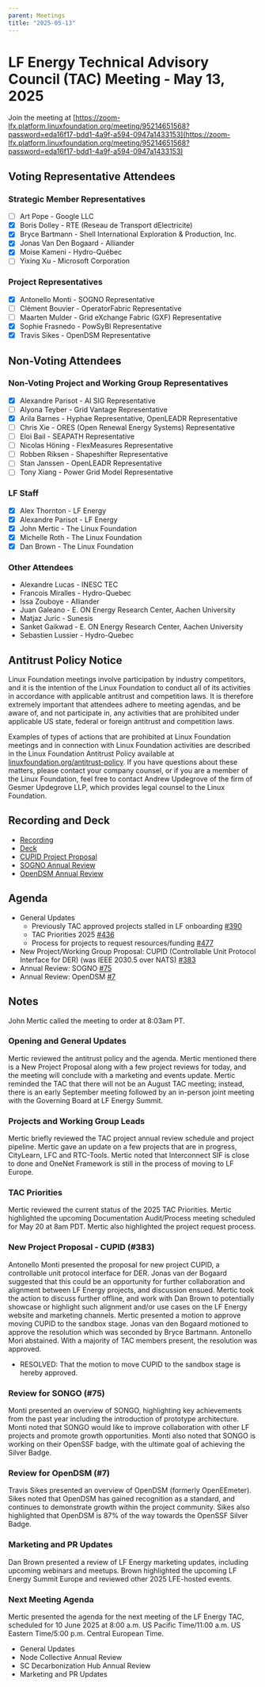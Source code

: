 ```yaml
---
parent: Meetings
title: "2025-05-13"
---
```


# LF Energy Technical Advisory Council (TAC) Meeting - May 13, 2025

Join the meeting at [https://zoom-lfx.platform.linuxfoundation.org/meeting/95214651568?password=eda16f17-bdd1-4a9f-a594-0947a1433153](https://zoom-lfx.platform.linuxfoundation.org/meeting/95214651568?password=eda16f17-bdd1-4a9f-a594-0947a1433153)

## Voting Representative Attendees

### Strategic Member Representatives

- [ ] Art Pope - Google LLC
- [x] Boris Dolley - RTE (Reseau de Transport dElectricite)
- [x] Bryce Bartmann - Shell International Exploration & Production, Inc.
- [x] Jonas  Van Den Bogaard - Alliander
- [x] Moise Kameni - Hydro-Québec
- [ ] Yixing Xu - Microsoft Corporation

### Project Representatives

- [x] Antonello Monti - SOGNO Representative
- [ ] Clément Bouvier - OperatorFabric Representative
- [ ] Maarten Mulder - Grid eXchange Fabric (GXF) Representative
- [x] Sophie Frasnedo - PowSyBl Representative
- [x] Travis Sikes - OpenDSM Representative

## Non-Voting Attendees

### Non-Voting Project and Working Group Representatives

- [x] Alexandre Parisot - AI SIG Representative
- [ ] Alyona Teyber - Grid Vantage Representative
- [x] Arila Barnes - Hyphae Representative, OpenLEADR Representative
- [ ] Chris Xie - ORES (Open Renewal Energy Systems) Representative
- [ ] Eloi Bail - SEAPATH Representative
- [ ] Nicolas Höning - FlexMeasures Representative
- [ ] Robben Riksen - Shapeshifter Representative
- [ ] Stan Janssen - OpenLEADR Representative
- [ ] Tony Xiang - Power Grid Model Representative

### LF Staff

- [x] Alex Thornton - LF Energy
- [x] Alexandre Parisot - LF Energy
- [x] John Mertic - The Linux Foundation
- [x] Michelle Roth - The Linux Foundation
- [x] Dan Brown - The Linux Foundation

### Other Attendees

- Alexandre Lucas - INESC TEC
- Francois Miralles - Hydro-Quebec
- Issa Zouboye - Alliander
- Juan Galeano - E. ON Energy Research Center, Aachen University
- Matjaz Juric - Sunesis
- Sanket Gaikwad - E. ON Energy Research Center, Aachen University
- Sebastien Lussier - Hydro-Quebec

## Antitrust Policy Notice

Linux Foundation meetings involve participation by industry competitors, and it
is the intention of the Linux Foundation to conduct all of its activities in
accordance with applicable antitrust and competition laws. It is therefore
extremely important that attendees adhere to meeting agendas, and be aware of,
and not participate in, any activities that are prohibited under applicable US
state, federal or foreign antitrust and competition laws.

Examples of types of actions that are prohibited at Linux Foundation meetings
and in connection with Linux Foundation activities are described in the Linux
Foundation Antitrust Policy available at
[linuxfoundation.org/antitrust-policy](https://www.linuxfoundation.org/antitrust-policy).
If you have questions about these matters, please contact your company counsel,
or if you are a member of the Linux Foundation, feel free to contact Andrew
Updegrove of the firm of Gesmer Updegrove LLP, which provides legal counsel to
the Linux Foundation.

## Recording and Deck

- [Recording](https://zoom.us/rec/share/aYBLHcvP8xGyavIleO70BhPtJUC91Wmp2Kww4JUlpP0ai3mdr6zOPs3SLxYaAhsC.qbwBwWstjUzBnojd)
- [Deck](2025-05-13/LF%20Energy%20-%20TAC%20Meeting%20-%202025-05-13.pdf)
 - [CUPID Project Proposal](2025-05-13/CUPID.pdf)
 - [SOGNO Annual Review](2025-05-13/LFE-SOGNO-TAC-Review-2025.pdf)
 - [OpenDSM Annual Review](2025-05-13/LFE_OpenDSM_ProjectAnnualReview_TAC_2025.pdf)

## Agenda

- General Updates
  - Previously TAC approved projects stalled in LF onboarding [#390](https://github.com/lf-energy/tac/issues/390)
  - TAC Priorities 2025 [#436](https://github.com/lf-energy/tac/issues/436)
  - Process for projects to request resources/funding [#477](https://github.com/lf-energy/tac/issues/477)
- New Project/Working Group Proposal: CUPID (Controllable Unit Protocol Interface for DER) (was IEEE 2030.5 over NATS) [#383](https://github.com/lf-energy/tac/issues/383)
- Annual Review: SOGNO [#75](https://github.com/lf-energy/tac/issues/75)
- Annual Review: OpenDSM [#7](https://github.com/lf-energy/tac/issues/7)

## Notes

John Mertic called the meeting to order at 8:03am PT. 

### Opening and General Updates

Mertic reviewed the antitrust policy and the agenda. Mertic mentioned there is a New Project Proposal along with a few project reviews for today, and the meeting will conclude with a marketing and events update. Mertic reminded the TAC that there will not be an August TAC meeting; instead, there is an early September meeting followed by an in-person joint meeting with the Governing Board at LF Energy Summit.  

### Projects and Working Group Leads

Mertic briefly reviewed the TAC project annual review schedule and project pipeline. Mertic gave an update on a few projects that are in progress, CityLearn, LFC and RTC-Tools. Mertic noted that Interconnect SIF is close to done and OneNet Framework is still in the process of moving to LF Europe.  

### TAC Priorities 

Mertic reviewed the current status of the 2025 TAC Priorities. Mertic highlighted the upcoming Documentation Audit/Process meeting scheduled for May 20 at 8am PDT. Mertic also highlighted the project request process.  

### New Project Proposal - CUPID (#383)

Antonello Monti presented the proposal for new project CUPID, a controllable unit protocol interface for DER. Jonas van der Bogaard suggested that this could be an opportunity for further collaboration and alignment between LF Energy projects, and discussion ensued. Mertic took the action to discuss further offline, and work with Dan Brown to potentially showcase or highlight such alignment and/or use cases on the LF Energy website and marketing channels. Mertic presented a motion to approve moving CUPID to the sandbox stage. Jonas van den Bogaard motioned to approve the resolution which was seconded by Bryce Bartmann. Antonello Mori abstained. With a majority of TAC members present, the resolution was approved. 

- RESOLVED: That the motion to move CUPID to the sandbox stage is hereby approved. 

### Review for SONGO (#75)

Monti presented an overview of SONGO, highlighting key achievements from the past year including the introduction of prototype architecture. Monti noted that SONGO would like to improve collaboration with other LF projects and promote growth opportunities. Monti also noted that SONGO is working on their OpenSSF badge, with the ultimate goal of achieving the Silver Badge. 

### Review for OpenDSM (#7)

Travis Sikes presented an overview of OpenDSM (formerly OpenEEmeter). Sikes noted that OpenDSM has gained recognition as a standard, and continues to demonstrate growth within the project community. Sikes also highlighted that OpenDSM is 87% of the way towards the OpenSSF Silver Badge. 

### Marketing and PR Updates

Dan Brown presented a review of LF Energy marketing updates, including upcoming webinars and meetups. Brown highlighted the upcoming LF Energy Summit Europe and reviewed other 2025 LFE-hosted events. 

### Next Meeting Agenda

Mertic presented the agenda for the next meeting of the LF Energy TAC, scheduled for 10 June 2025 at 8:00 a.m. US Pacific Time/11:00 a.m. US Eastern Time/5:00 p.m. Central European Time.

- General Updates
- Node Collective Annual Review
- SC Decarbonization Hub Annual Review
- Marketing and PR Updates
